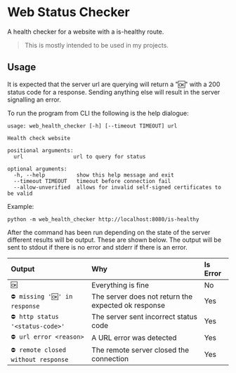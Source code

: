 # Web Status Checker
A health checker for a website with a is-healthy route.

> This is mostly intended to be used in my projects.

## Usage
It is expected that the server url are querying will return a "🆗" with a 200 status code for a response. Sending anything else will result in the server signalling an error.

To run the program from CLI the following is the help dialogue:

```
usage: web_health_checker [-h] [--timeout TIMEOUT] url

Health check website

positional arguments:
  url                url to query for status

optional arguments:
  -h, --help          show this help message and exit
  --timeout TIMEOUT   timeout before connection fail
  --allow-unverified  allows for invalid self-signed certificates to be valid
```

Example:

```
python -m web_health_checker http://localhost:8080/is-healthy
```

After the command has been run depending on the state of the server different results will be output. These are shown below. The output will be sent to stdout if there is no error and stderr if there is an error.

| Output                             | Why                                                 | Is Error |
| :--------------------------------- | :-------------------------------------------------- | :------- |
| `🆗`                                | Everything is fine                                  | No       |
| `⛔ missing '🆗' in response`        | The server does not return the expected ok response | Yes      |
| `⛔ http status '<status-code>'`    | The server sent incorrect status code               | Yes      |
| `⛔ url error <reason>`             | A URL error was detected                            | Yes      |
| `⛔ remote closed without response` | The remote server closed the connection             | Yes      |
